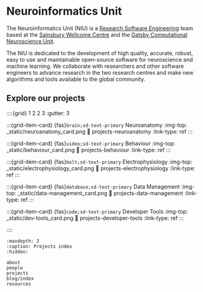 # Neuroinformatics Unit

The Neuroinformatics Unit (NIU) is a [Research Software Engineering](https://society-rse.org/) team based at the [Sainsbury Wellcome Centre](https://www.sainsburywellcome.org/web/) and the [Gatsby Computational Neuroscience Unit](https://www.ucl.ac.uk/gatsby/gatsby-computational-neuroscience-unit).

The NIU is dedicated to the development of high quality, accurate, robust, easy to use and maintainable open-source software for neuroscience and machine learning. We collaborate with researchers and other software engineers to advance research in the two research centres and make new algorithms and tools available to the global community.


## Explore our projects

::::{grid} 1 2 2 3
:gutter: 3

:::{grid-item-card} {fas}`brain;sd-text-primary` Neuroanatomy
:img-top: _static/neuroanatomy_card.png
:link: projects-neuroanatomy
:link-type: ref
:::

:::{grid-item-card} {fas}`video;sd-text-primary` Behaviour
:img-top: _static/behaviour_card.png
:link: projects-behaviour
:link-type: ref
:::

:::{grid-item-card} {fas}`bolt;sd-text-primary` Electrophysiology
:img-top: _static/electrophysiology_card.png
:link: projects-electrophysiology
:link-type: ref
:::

:::{grid-item-card} {fas}`database;sd-text-primary` Data Management
:img-top: _static/data-management_card.png
:link: projects-data-management
:link-type: ref
:::

:::{grid-item-card} {fas}`code;sd-text-primary` Developer Tools
:img-top: _static/dev-tools_card.png
:link: projects-developer-tools
:link-type: ref
:::

[//]: # (:::{grid-item-card} {fas}`handshake;sd-text-primary` Collaborations)
[//]: # (:img-top: _static/collaborations_card.png)
[//]: # (:link: projects.html#collaborations)
[//]: # (:link-type: doc)
[//]: # (:::)

::::

```{toctree}
:maxdepth: 2
:caption: Projects index
:hidden:

about
people
projects
blog/index
resources
```
